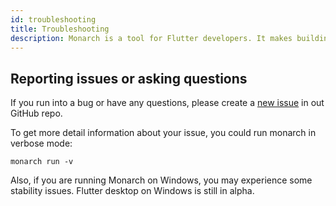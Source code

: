 ```yaml
---
id: troubleshooting
title: Troubleshooting
description: Monarch is a tool for Flutter developers. It makes building beautiful apps a simpler and faster experience.
---
```


## Reporting issues or asking questions

If you run into a bug or have any questions, please create a [new issue](https://github.com/Dropsource/monarch/issues) in out GitHub repo.

To get more detail information about your issue, you could run monarch in
verbose mode:

```shell
monarch run -v
```

Also, if you are running Monarch on Windows, you may experience some 
stability issues. Flutter desktop on Windows is still in alpha.
